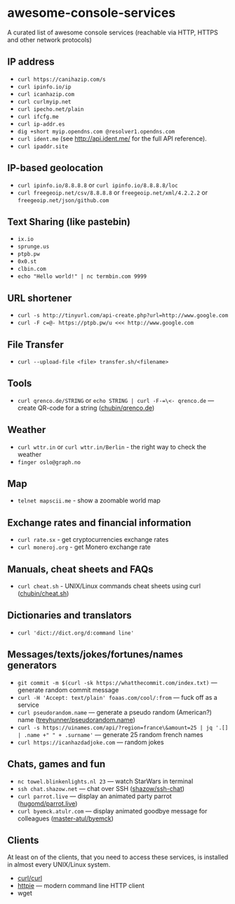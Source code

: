 # awesome-console-services
A curated list of awesome console services (reachable via HTTP, HTTPS and other network protocols)


## IP address

* `curl https://canihazip.com/s`
* `curl ipinfo.io/ip`
* `curl icanhazip.com`
* `curl curlmyip.net`
* `curl ipecho.net/plain`
* `curl ifcfg.me`
* `curl ip-addr.es`
* `dig +short myip.opendns.com @resolver1.opendns.com`
* `curl ident.me` (see http://api.ident.me/ for the full API reference).
* `curl ipaddr.site`

## IP-based geolocation

* `curl ipinfo.io/8.8.8.8` or `curl ipinfo.io/8.8.8.8/loc`
* `curl freegeoip.net/csv/8.8.8.8` or `freegeoip.net/xml/4.2.2.2` or `freegeoip.net/json/github.com`

## Text Sharing (like pastebin)

* `ix.io`
* `sprunge.us`
* `ptpb.pw`
* `0x0.st`
* `clbin.com`
* `echo "Hello world!" | nc termbin.com 9999`

## URL shortener

* `curl -s http://tinyurl.com/api-create.php?url=http://www.google.com`
* `curl -F c=@- https://ptpb.pw/u <<< http://www.google.com`

## File Transfer

* `curl --upload-file <file> transfer.sh/<filename>`

## Tools

* `curl qrenco.de/STRING` or `echo STRING | curl -F-=\<- qrenco.de` — create QR-code for a string ([chubin/qrenco.de](https://github.com/chubin/qrenco.de))

## Weather 

* `curl wttr.in` or `curl wttr.in/Berlin` - the right way to check the weather 
* `finger oslo@graph.no`

## Map

* `telnet mapscii.me` - show a zoomable world map

## Exchange rates and financial information

* `curl rate.sx` - get cryptocurrencies exchange rates 
* `curl moneroj.org` - get Monero exchange rate

## Manuals, cheat sheets and FAQs

* `curl cheat.sh` - UNIX/Linux commands cheat sheets using curl ([chubin/cheat.sh](https://github.com/chubin/cheat.sh))

## Dictionaries and translators

* `curl 'dict://dict.org/d:command line'`

## Messages/texts/jokes/fortunes/names generators

* `git commit -m $(curl -sk https://whatthecommit.com/index.txt)` — generate random commit message
* `curl -H 'Accept: text/plain' foaas.com/cool/:from` — fuck off as a service
* `curl pseudorandom.name` — generate a pseudo random (American?) name ([treyhunner/pseudorandom.name](https://github.com/treyhunner/pseudorandom.name))
* `curl -s https://uinames.com/api/?region=france\&amount=25 | jq '.[] | .name +" " + .surname'` — generate 25 random french names
* `curl https://icanhazdadjoke.com` — random jokes

## Chats, games and fun

* `nc towel.blinkenlights.nl 23` — watch StarWars in terminal
* `ssh chat.shazow.net` — chat over SSH ([shazow/ssh-chat](https://github.com/shazow/ssh-chat))
* `curl parrot.live` — display an animated party parrot ([hugomd/parrot.live](https://github.com/hugomd/parrot.live))
* `curl byemck.atulr.com` — display animated goodbye message for colleagues ([master-atul/byemck](https://github.com/master-atul/byemck))

## Clients

At least on of the clients, that you need to access these services, is installed in almost every UNIX/Linux system.

* [curl/curl](https://github.com/curl/curl)
* [httpie](https://github.com/jakubroztocil/httpie) — modern command line HTTP client
* wget 
